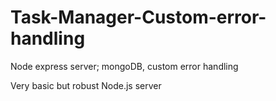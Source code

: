 # Task-Manager-Custom-error-handling
Node express server; mongoDB, custom error handling 

Very basic but robust Node.js server
